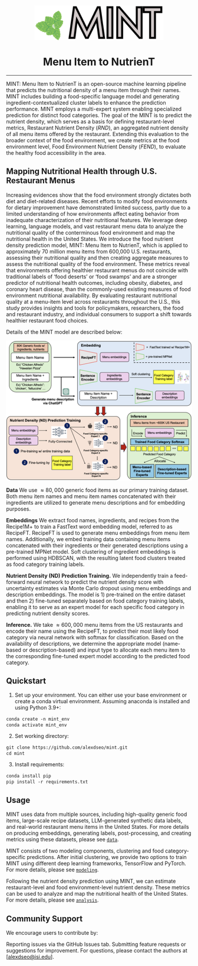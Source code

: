 <p align="center">
  <img src="https://github.com/alexdseo/mint/blob/main/figures/mint_logo.png" alt="drawing" style="width:350px;"/>
</p>

<div align="center">
  <h1>Menu Item to NutrienT</h1>
</div>

--- 

MINT: Menu Item to NutrienT is an open-source machine learning pipeline that predicts the nutritional density of a menu item through their names. MINT includes building a food-specific language model and generating ingredient-contextualized cluster labels to enhance the prediction performance. MINT employs a multi-expert system enabling specialized prediction for distinct food categories. The goal of the MINT is to predict the nutrient density, which serves as a basis for defining restaurant-level metrics, Restaurant Nutrient Density (*RND*), an aggregated nutrient density of all menu items offered by the restaurant. Extending this evaluation to the broader context of the food environment, we create metrics at the food environment level, Food Environment Nutrient Density (*FEND*), to evaluate the healthy food accessibility in the area.


## Mapping Nutritional Health through U.S. Restaurant Menus

Increasing evidences show that the food environment strongly dictates both diet and diet-related diseases. Recent efforts to modify food environments for dietary improvement have demonstrated limited success, partly due to a limited understanding of how environments affect eating behavior from inadequate characterization of their nutritional features. We leverage deep learning, language models, and vast restaurant menu data to analyze the nutritional quality of the conterminous food environment and map the nutritional health in the United States. We introduce the food nutrient density prediction model, MINT: Menu Item to NutrienT, which is applied to approximately 70 million menu items from 600,000 U.S. restaurants, assessing their nutritional quality and then creating aggregate measures to assess the nutritional quality of the food environment. These metrics reveal that environments offering healthier restaurant menus do not coincide with traditional labels of ‘food deserts’ or ‘food swamps’ and are a stronger predictor of nutritional health outcomes, including obesity, diabetes, and coronary heart disease, than the commonly-used existing measures of food environment nutritional availability. By evaluating restaurant nutritional quality at a menu-item level across restaurants throughout the U.S., this study provides insights and tools for policymakers, researchers, the food and restaurant industry, and individual consumers to support a shift towards healthier restaurant food choices.

Details of the MINT model are described below:

![MINT pipeline](https://github.com/alexdseo/mint/blob/main/figures/model_diagram.png)

**Data** We use $\approx 80,000$ generic food items as our primary training dataset. Both menu item names and menu item names concatenated with their ingredients are utilized to generate menu descriptions and for embedding purposes.

**Embeddings** We extract food names, ingredients, and recipes from the Recipe1M+ to train a FastText word embedding model, referred to as RecipeFT. RecipeFT is used to generate menu embeddings from menu item names. Additionally, we embed training data containing menu items concatenated with their ingredients or their generated descriptions using a pre-trained MPNet model. Soft clustering of ingredient embeddings is performed using HDBSCAN, with the resulting latent food clusters treated as food category training labels.

**Nutrient Density (ND) Prediction Training.** We independently train a feed-forward neural network to predict the nutrient density score with uncertainty estimates via Monte Carlo dropout using menu embeddings and description embeddings. The model is 1) pre-trained on the entire dataset and then 2) fine-tuned separately based on food category training labels, enabling it to serve as an expert model for each specific food category in predicting nutrient density scores.

**Inference.** We take $\approx 600,000$ menu items from the US restaurants and encode their name using the RecipeFT, to predict their most likely food category via neural network with softmax for classification. Based on the availability of descriptions, we determine the appropriate model (name-based or description-based) and input type to allocate each menu item to the corresponding fine-tuned expert model according to the predicted food category.


## Quickstart

1. Set up your environment. You can either use your base environment or create a conda virtual environment. Assuming anaconda is installed and using Python 3.9+:

```
conda create -n mint_env
conda activate mint_env
```

2. Set working directory:
```
git clone https://github.com/alexdseo/mint.git
cd mint
```

3. Install requirements:
```setup
conda install pip
pip install -r requirements.txt
```

## Usage

MINT uses data from multiple sources, including high-quality generic food items, large-scale recipe datasets, LLM-generated synthetic data labels, and real-world restaurant menu items in the United States. For more details on producing embeddings, generating labels, post-processing, and creating metrics using these datasets, please see [`data`](https://github.com/alexdseo/mint/tree/main/data).

MINT consists of two modeling components, clustering and food category-specific predictions. After initial clustering, we provide two options to train MINT using different deep learning frameworks, TensorFlow and PyTorch. For more details, please see [`modeling`](https://github.com/alexdseo/mint/tree/main/modeling).

Following the nutrient density prediction using MINT, we can estimate restaurant-level and food environment-level nutrient density. These metrics can be used to analyze and map the nutritional health of the United States. For more details, please see [`analysis`](https://github.com/alexdseo/mint/tree/main/analysis). 

## Community Support

We encourage users to contribute by:

Reporting issues via the GitHub Issues tab.
Submitting feature requests or suggestions for improvement.
For questions, please contact the authors at [alexdseo@isi.edu].
